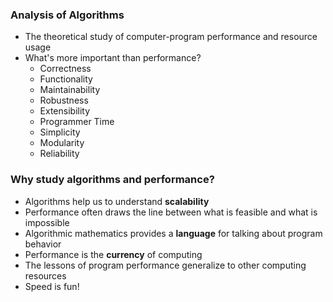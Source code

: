 ### Analysis of Algorithms

- The theoretical study of computer-program performance and resource usage
- What's more important than performance?
  - Correctness
  - Functionality
  - Maintainability
  - Robustness
  - Extensibility
  - Programmer Time
  - Simplicity
  - Modularity
  - Reliability

### Why study algorithms and performance?

- Algorithms help us to understand **scalability**
- Performance often draws the line between what is feasible and what is impossible
- Algorithmic mathematics provides a **language** for talking about program behavior
- Performance is the **currency** of computing
- The lessons of program performance generalize to other computing resources
- Speed is fun!